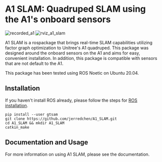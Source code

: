 # A1 SLAM: Quadruped SLAM using the A1's onboard sensors

![recorded_a1](misc/traj5_actual.gif)
![rviz_a1_slam](misc/traj5_a1slam.gif)

A1 SLAM is a rospackage that brings real-time SLAM capabilities utilizing factor graph optimization to Unitree's A1 quadruped. This package was designed around the onboard sensors on the A1 and aims for easy, convenient installation. In addition, this package is compatible with sensors that are not default to the A1.

This package has been tested using ROS Noetic on Ubuntu 20.04.

## Installation

If you haven't install ROS already, please follow the steps for [ROS installation](http://wiki.ros.org/ROS/Installation).

```
pip install --user gtsam
git clone https://github.com/jerredchen/A1_SLAM.git
cd A1_SLAM && mkdir A1_SLAM
catkin_make
```

## Documentation and Usage

For more information on using A1 SLAM, please see the documentation.
